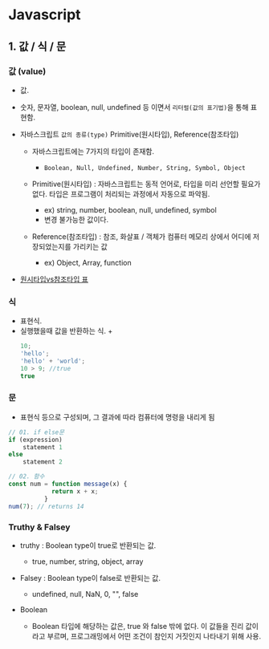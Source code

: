 # Javascript 

## 1. 값 / 식 / 문
### 값 (value)
- 값.
- 숫자, 문자열, boolean, null, undefined 등 이면서 `리터럴(값의 표기법)`을 통해 표현함.

- 자바스크립트 `값의 종류(type)` Primitive(원시타입), Reference(참조타입) 
  + 자바스크립트에는 7가지의 타입이 존재함.
    * `Boolean, Null, Undefined, Number, String, Symbol, Object`

  + Primitive(원시타입) : 자바스크립트는 동적 언어로, 타입을 미리 선언할 필요가 없다. 타입은 프로그램이 처리되는 과정에서 자동으로 파악됨.
    * ex) string, number, boolean, null, undefined, symbol 
    * 변경 불가능한 값이다.

  + Reference(참조타입) : 참조, 화살표 / 객체가 컴퓨터 메모리 상에서 어디에 저장되었는지를 가리키는 값
    * ex) Object, Array, function

- [원시타입vs참조타입 표](https://weicomes.tistory.com/133)

### 식
- 표현식.
- 실행했을때 값을 반환하는 식.
  + 
  ```js
  10;
  'hello';
  'hello' + 'world';
  10 > 9; //true
  true

  ```
### 문
- 표현식 등으로 구성되며, 그 결과에 따라 컴퓨터에 명령을 내리게 됨
```js
// 01. if else문
if (expression) 
    statement 1
else 
    statement 2

// 02. 함수
const num = function message(x) {
            return x + x;
          }
num(7); // returns 14
```

### Truthy & Falsey
- truthy : Boolean type이 true로 반환되는 값.
  + true, number, string, object, array 
- Falsey : Boolean type이 false로 반환되는 값.
  + undefined, null, NaN, 0, "", false

- Boolean
  + Boolean 타입에 해당하는 값은, true 와 false 밖에 없다. 이 값들을 진리 값이라고 부르며,
  프로그래밍에서 어떤 조건이 참인지 거짓인지 나타내기 위해 사용.   